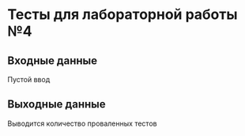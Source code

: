 # Тесты для лабораторной работы №4

## Входные данные 
Пустой ввод

## Выходные данные 
Выводится количество проваленных тестов
